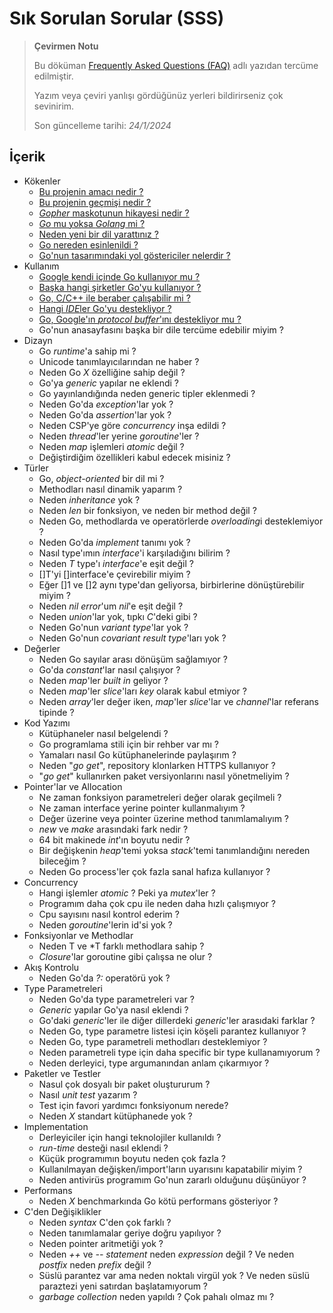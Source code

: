 # Sık Sorulan Sorular (SSS)

> **Çevirmen Notu**
>
> Bu döküman [Frequently Asked Questions (FAQ)](https://go.dev/doc/faq) adlı yazıdan tercüme edilmiştir.
>
> Yazım veya çeviri yanlışı gördüğünüz yerleri bildirirseniz çok sevinirim.
>
> Son güncelleme tarihi: *24/1/2024*


## İçerik

* Kökenler
    * [Bu projenin amacı nedir ?](origins/what-is-the-purpose-of-the-project.md)
    * [Bu projenin geçmişi nedir ?](origins/what-is-the-history-of-the-project.md)
    * [*Gopher* maskotunun hikayesi nedir ?](origins/what-is-the-origin-of-the-gopher-mascot.md)
    * [*Go* mu yoksa *Golang* mi ?](origins/is-the-language-called-go-or-golang.md)
    * [Neden yeni bir dil yarattınız ?](origins/why-did-you-create-a-new-language.md)
    * [Go nereden esinlenildi ?](origins/what-are-go-ancestors.md)
    * [Go'nun tasarımındaki yol göstericiler nelerdir ?](origins/what-are-the-guiding-principles-in-the-design.md)
* Kullanım
    * [Google kendi içinde Go kullanıyor mu ?](usage/is-google-using-go-internally.md)
    * [Başka hangi şirketler Go'yu kullanıyor ?](usage/what-other-companies-use-go.md)
    * [Go, C/C++ ile beraber çalışabilir mi ?](usage/do-go-programs-link-with-c-cpp-programs.md)
    * [Hangi *IDE*ler Go'yu destekliyor ?](usage/what-ides-does-go-support.md)
    * [Go, Google'ın *protocol buffer*'ını destekliyor mu ?](usage/does-go-support-googles-protocol-buffers.md)
    * Go'nun anasayfasını başka bir dile tercüme edebilir miyim ?
* Dizayn
    * Go *runtime*'a sahip mi ?
    * Unicode tanımlayıcılarından ne haber ?
    * Neden Go *X* özelliğine sahip değil ?
    * Go'ya *generic* yapılar ne eklendi ? 
    * Go yayınlandığında neden generic tipler eklenmedi ?
    * Neden Go'da *exception*'lar yok ?
    * Neden Go'da *assertion*'lar yok ?
    * Neden CSP'ye göre *concurrency* inşa edildi ?
    * Neden *thread*'ler yerine *goroutine*'ler ?
    * Neden *map* işlemleri *atomic* değil ?
    * Değiştirdiğim özellikleri kabul edecek misiniz ?
* Türler
    * Go, *object-oriented* bir dil mi ?
    * Methodları nasıl dinamik yaparım ?
    * Neden *inheritance* yok ?
    * Neden *len* bir fonksiyon, ve neden bir method değil ?
    * Neden Go, methodlarda ve operatörlerde *overloading*i desteklemiyor ?
    * Neden Go'da *implement* tanımı yok ?
    * Nasıl type'ımın *interface*'i karşıladığını bilirim ?
    * Neden *T* type'ı *interface*'e eşit değil ?
    * []T'yi []interface'e çevirebilir miyim ?
    * Eğer []1 ve []2 aynı type'dan geliyorsa, birbirlerine dönüştürebilir miyim ?
    * Neden *nil error*'um *nil*'e eşit değil ?
    * Neden *union*'lar yok, tıpkı *C*'deki gibi ?
    * Neden Go'nun *variant type*'lar yok ?
    * Neden Go'nun *covariant result type*'ları yok ?
* Değerler
    * Neden Go sayılar arası dönüşüm sağlamıyor ?
    * Go'da *constant*'lar nasıl çalışıyor ?
    * Neden *map*'ler *built in* geliyor ?
    * Neden *map*'ler *slice*'ları *key* olarak kabul etmiyor ?
    * Neden *array*'ler değer iken, *map*'ler *slice*'lar ve *channel*'lar referans tipinde ?
* Kod Yazımı
    * Kütüphaneler nasıl belgelendi ?
    * Go programlama stili için bir rehber var mı ?
    * Yamaları nasıl Go kütüphanelerinde paylaşırım ?
    * Neden "*go get*", repository klonlarken HTTPS kullanıyor ?
    * "*go get*" kullanırken paket versiyonlarını nasıl yönetmeliyim ?
* Pointer'lar ve Allocation
    * Ne zaman fonksiyon parametreleri değer olarak geçilmeli ?
    * Ne zaman interface yerine pointer kullanmalıyım ?
    * Değer üzerine veya pointer üzerine method tanımlamalıyım ?
    * *new* ve *make* arasındaki fark nedir ?
    * 64 bit makinede *int*'ın boyutu nedir ?
    * Bir değişkenin *heap*'temi yoksa *stack*'temi tanımlandığını nereden bileceğim ?
    * Neden Go process'ler çok fazla sanal hafıza kullanıyor ?
* Concurrency
    * Hangi işlemler *atomic* ? Peki ya *mutex*'ler ?
    * Programım daha çok cpu ile neden daha hızlı çalışmıyor ?
    * Cpu sayısını nasıl kontrol ederim ?
    * Neden *goroutine*'lerin id'si yok ?
* Fonksiyonlar ve Methodlar
    * Neden T ve *T farklı methodlara sahip ?
    * *Closure*'lar goroutine gibi çalışsa ne olur ?
* Akış Kontrolu
    * Neden Go'da *?:* operatörü yok ?
* Type Parametreleri
    * Neden Go'da type parametreleri var ?
    * *Generic* yapılar Go'ya nasıl eklendi ?
    * Go'daki *generic*'ler ile diğer dillerdeki *generic*'ler arasıdaki farklar ?
    * Neden Go, type parametre listesi için köşeli parantez kullanıyor ?
    * Neden Go, type parametreli methodları desteklemiyor ?
    * Neden parametreli type için daha specific bir type kullanamıyorum ?
    * Neden derleyici, type argumanından anlam çıkarmıyor ?
* Paketler ve Testler
    * Nasul çok dosyalı bir paket oluştururum ?
    * Nasıl *unit test* yazarım ?
    * Test için favori yardımcı fonksiyonum nerede?
    * Neden *X* standart kütüphanede yok ?
* Implementation
    * Derleyiciler için hangi teknolojiler kullanıldı ?
    * *run-time* desteği nasıl eklendi ?
    * Küçük programımın boyutu neden çok fazla ?
    * Kullanılmayan değişken/import'ların uyarısını kapatabilir miyim ?
    * Neden antivirüs programım Go'nun zararlı olduğunu düşünüyor ?
* Performans
    * Neden *X* benchmarkında Go kötü performans gösteriyor ?
* C'den Değişiklikler
    * Neden *syntax* C'den çok farklı ?
    * Neden tanımlamalar geriye doğru yapılıyor ?
    * Neden pointer aritmetiği yok ?
    * Neden *++* ve *--* *statement* neden *expression* değil ? Ve neden *postfix* neden *prefix* değil ?
    * Süslü parantez var ama neden noktalı virgül yok ? Ve neden süslü paraztezi yeni satırdan başlatamıyorum ?
    * *garbage collection* neden yapıldı ? Çok pahalı olmaz mı ?